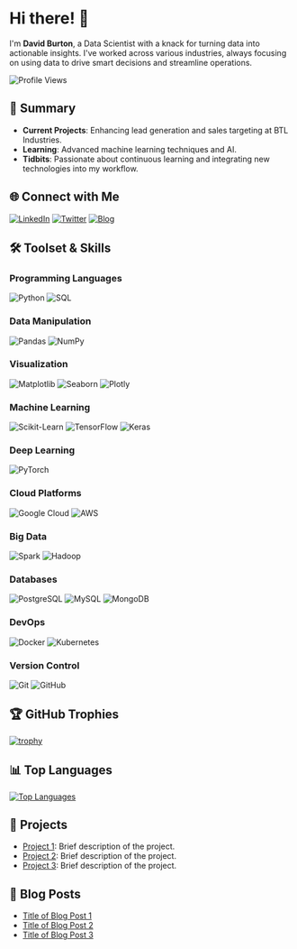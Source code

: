 # Hi there! 👋

I'm **David Burton**, a Data Scientist with a knack for turning data into actionable insights. I've worked across various industries, always focusing on using data to drive smart decisions and streamline operations.

![Profile Views](https://komarev.com/ghpvc/?username=Burton-David&style=flat-square)

## 📝 Summary

- **Current Projects**: Enhancing lead generation and sales targeting at BTL Industries.
- **Learning**: Advanced machine learning techniques and AI.
- **Tidbits**: Passionate about continuous learning and integrating new technologies into my workflow.

## 🌐 Connect with Me

[![LinkedIn](https://img.shields.io/badge/-LinkedIn-0077B5?logo=linkedin&logoColor=white&style=flat-square)](https://www.linkedin.com/in/burton-david)
[![Twitter](https://img.shields.io/badge/-Twitter-1DA1F2?logo=twitter&logoColor=white&style=flat-square)](https://twitter.com/yourusername)
[![Blog](https://img.shields.io/badge/-Blog-21759B?logo=wordpress&logoColor=white&style=flat-square)](https://yourblog.com)

## 🛠️ Toolset & Skills

### Programming Languages
![Python](https://img.shields.io/badge/-Python-3776AB?logo=python&logoColor=white&style=for-the-badge)
![SQL](https://img.shields.io/badge/-SQL-4479A1?logo=postgresql&logoColor=white&style=for-the-badge)

### Data Manipulation
![Pandas](https://img.shields.io/badge/-Pandas-150458?logo=pandas&logoColor=white&style=for-the-badge)
![NumPy](https://img.shields.io/badge/-NumPy-013243?logo=numpy&logoColor=white&style=for-the-badge)

### Visualization
![Matplotlib](https://img.shields.io/badge/-Matplotlib-007ACC?logo=matplotlib&logoColor=white&style=for-the-badge)
![Seaborn](https://img.shields.io/badge/-Seaborn-3776AB?logoColor=white&style=for-the-badge)
![Plotly](https://img.shields.io/badge/-Plotly-3F4F75?logo=plotly&logoColor=white&style=for-the-badge)

### Machine Learning
![Scikit-Learn](https://img.shields.io/badge/-ScikitLearn-F7931E?logo=scikit-learn&logoColor=white&style=for-the-badge)
![TensorFlow](https://img.shields.io/badge/-TensorFlow-FF6F00?logo=tensorflow&logoColor=white&style=for-the-badge)
![Keras](https://img.shields.io/badge/-Keras-D00000?logo=keras&logoColor=white&style=for-the-badge)

### Deep Learning
![PyTorch](https://img.shields.io/badge/-PyTorch-EE4C2C?logo=pytorch&logoColor=white&style=for-the-badge)

### Cloud Platforms
![Google Cloud](https://img.shields.io/badge/-Google_Cloud-4285F4?logo=google-cloud&logoColor=white&style=for-the-badge)
![AWS](https://img.shields.io/badge/-AWS-232F3E?logo=amazon-aws&logoColor=white&style=for-the-badge)

### Big Data
![Spark](https://img.shields.io/badge/-Apache_Spark-E25A1C?logo=apache-spark&logoColor=white&style=for-the-badge)
![Hadoop](https://img.shields.io/badge/-Hadoop-66CCFF?logo=apache-hadoop&logoColor=black&style=for-the-badge)

### Databases
![PostgreSQL](https://img.shields.io/badge/-PostgreSQL-336791?logo=postgresql&logoColor=white&style=for-the-badge)
![MySQL](https://img.shields.io/badge/-MySQL-4479A1?logo=mysql&logoColor=white&style=for-the-badge)
![MongoDB](https://img.shields.io/badge/-MongoDB-47A248?logo=mongodb&logoColor=white&style=for-the-badge)

### DevOps
![Docker](https://img.shields.io/badge/-Docker-2496ED?logo=docker&logoColor=white&style=for-the-badge)
![Kubernetes](https://img.shields.io/badge/-Kubernetes-326CE5?logo=kubernetes&logoColor=white&style=for-the-badge)

### Version Control
![Git](https://img.shields.io/badge/-Git-F05032?logo=git&logoColor=white&style=for-the-badge)
![GitHub](https://img.shields.io/badge/-GitHub-181717?logo=github&logoColor=white&style=for-the-badge)

## 🏆 GitHub Trophies

[![trophy](https://github-profile-trophy.vercel.app/?username=Burton-David&theme=onedark)](https://github.com/ryo-ma/github-profile-trophy)

## 📊 Top Languages

[![Top Languages](https://github-readme-stats.vercel.app/api/top-langs/?username=Burton-David&layout=compact&theme=radical)](https://github.com/anuraghazra/github-readme-stats)

## 🚀 Projects

- [Project 1](https://github.com/Burton-David/Project1): Brief description of the project.
- [Project 2](https://github.com/Burton-David/Project2): Brief description of the project.
- [Project 3](https://github.com/Burton-David/Project3): Brief description of the project.

## 📝 Blog Posts

- [Title of Blog Post 1](https://yourblog.com/post1)
- [Title of Blog Post 2](https://yourblog.com/post2)
- [Title of Blog Post 3](https://yourblog.com/post3)
